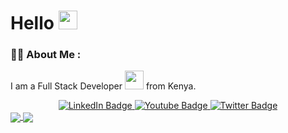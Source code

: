 <h1>Hello <img src="https://media.giphy.com/media/hvRJCLFzcasrR4ia7z/giphy.gif" width="30px"/></h1>

### :man_technologist: About Me :
 I am a Full Stack Developer <img src="https://media.giphy.com/media/WUlplcMpOCEmTGBtBW/giphy.gif" width="30"> from Kenya.
</div> 
<div id="badges"align="center">
  <a href="https://www.linkedin.com/in/kevin-malomba/" target="blank">
    <img src="https://img.shields.io/badge/LinkedIn-blue?style=for-the-badge&logo=linkedin&logoColor=white" alt="LinkedIn Badge"/>
  </a>
  <a href="https://www.youtube.com/channel/UCGK3Zydi0OL4btG0SiHTkNg" target="blank">
    <img src="https://img.shields.io/badge/YouTube-red?style=for-the-badge&logo=youtube&logoColor=white" alt="Youtube Badge"/>
  </a>
  <a href="https://twitter.com/kmalomba" target="blank">
    <img src="https://img.shields.io/badge/Twitter-blue?style=for-the-badge&logo=twitter&logoColor=white" alt="Twitter Badge"/>
  </a>
</div>

<div align="center">
<img src="https://komarev.com/ghpvc/?username=MalombaKevin&style=flat-square&color=blue" alt=""/>
</div>



<a href="">
  <img align="center" src="https://github-readme-stats.vercel.app/api?username=MalombaKevin&show_icons=true&theme=radical" />
</a>
<a href="">
  <img align="center" src="https://github-readme-stats.vercel.app/api/top-langs/?username=MalombaKevin&layout=compact&theme=vision-friendly-dark" />
</a>











 




